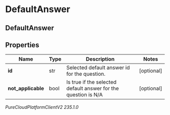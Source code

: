 # DefaultAnswer

## DefaultAnswer

## Properties

|Name | Type | Description | Notes|
|------------ | ------------- | ------------- | -------------|
| **id** | str | Selected default answer id for the question. | [optional] |
| **not_applicable** | bool | Is true if the selected default answer for the question is N/A | [optional] |



_PureCloudPlatformClientV2 235.1.0_
